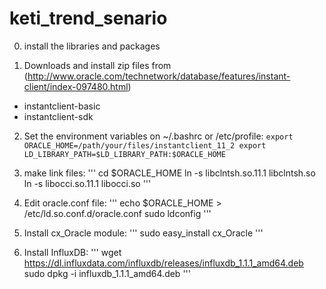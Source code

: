 # keti_trend_senario

0. install the libraries and packages

1. Downloads and install zip files from  (http://www.oracle.com/technetwork/database/features/instant-client/index-097480.html)
 * instantclient-basic
 * instantclient-sdk

2. Set the environment variables on ~/.bashrc or /etc/profile:
`
     export ORACLE_HOME=/path/your/files/instantclient_11_2
     export LD_LIBRARY_PATH=$LD_LIBRARY_PATH:$ORACLE_HOME
`

3. make link files:
 '''
 cd $ORACLE_HOME
 ln -s libclntsh.so.11.1   libclntsh.so
 ln -s libocci.so.11.1   libocci.so
 '''

4. Edit oracle.conf file:
 '''
 echo $ORACLE_HOME > /etc/ld.so.conf.d/oracle.conf
 sudo ldconfig
 '''

5. Install cx_Oracle module:
 '''
 sudo easy_install cx_Oracle
 '''

6. Install InfluxDB:
 '''
 wget https://dl.influxdata.com/influxdb/releases/influxdb_1.1.1_amd64.deb
 sudo dpkg -i influxdb_1.1.1_amd64.deb
 '''
